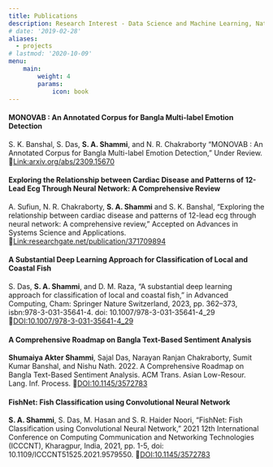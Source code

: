 ```yaml
---
title: Publications
description: Research Interest - Data Science and Machine Learning, Natural Language Processing (NLP), Biomedical Science, Computational Biology and  Bioinformatics, Artificial Intelligence (AI).
# date: '2019-02-28'
aliases:
  - projects
# lastmod: '2020-10-09'
menu:
    main: 
        weight: 4
        params:
            icon: book
---
```

#### MONOVAB : An Annotated Corpus for Bangla Multi-label Emotion Detection

S. K. Banshal, S. Das, <b>S. A. Shammi</b>, and N. R. Chakraborty “MONOVAB : An Annotated Corpus for Bangla Multi-label Emotion Detection,” Under Review. 🔗[Link:arxiv.org/abs/2309.15670](https://arxiv.org/abs/2309.15670)

#### Exploring the Relationship between Cardiac Disease and Patterns of 12-Lead Ecg Through Neural Network: A Comprehensive Review 

A. Sufiun, N. R. Chakraborty, <b>S. A. Shammi</b> and S. K. Banshal, “Exploring the relationship between cardiac disease and patterns of 12-lead ecg through neural network: A comprehensive review,” Accepted on Advances in Systems Science and Applications. 🔗[Link:researchgate.net/publication/371709894](https://www.researchgate.net/publication/371709894)

#### A Substantial Deep Learning Approach for Classification of Local and Coastal Fish  

S. Das, <b>S. A. Shammi</b>, and D. M. Raza, “A substantial deep learning approach for classification of local and coastal fish,” in Advanced Computing, Cham: Springer Nature Switzerland, 2023, pp. 362–373, isbn:978-3-031-35641-4. doi: 10.1007/978-3-031-35641-4_29 🔗[DOI:10.1007/978-3-031-35641-4_29](https://doi.org/10.1007/978-3-031-35641-4_29)


#### A Comprehensive Roadmap on Bangla Text-Based Sentiment Analysis  

<b>Shumaiya Akter Shammi</b>, Sajal Das, Narayan Ranjan Chakraborty, Sumit Kumar Banshal, and Nishu Nath. 2022. A Comprehensive Roadmap on Bangla Text-Based Sentiment Analysis. ACM Trans. Asian Low-Resour. Lang. Inf. Process. 🔗[DOI:10.1145/3572783](https://dl.acm.org/doi/10.1145/3572783)

#### FishNet: Fish Classification using Convolutional Neural Network  

<b>S. A. Shammi</b>, S. Das, M. Hasan and S. R. Haider Noori, “FishNet: Fish Classification using Convolutional Neural Network,” 2021 12th International Conference on Computing Communication and Networking Technologies (ICCCNT), Kharagpur, India, 2021, pp. 1-5, doi: 10.1109/ICCCNT51525.2021.9579550. 🔗[DOI:10.1145/3572783](https://ieeexplore.ieee.org/document/9579550)
